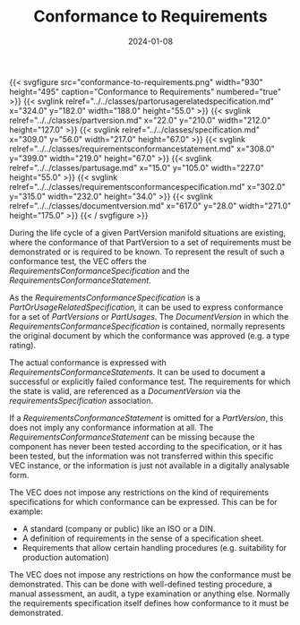 ﻿---
title: Conformance to Requirements
toc: false
type: specs
layout: diagram
date: "2024-01-08"
draft: false
specification: VEC
version: 2.1.0
documentType: "Recommendation"
elementType: Diagram
classes:
  - PartOrUsageRelatedSpecification
  - PartVersion
  - Specification
  - RequirementsConformanceStatement
  - PartUsage
  - RequirementsConformanceSpecification
  - DocumentVersion
menu:
  VEC-2.1.0:    
    parent: general-component-data
    identifier: general-component-data/conformance-to-requirements
    weight: 1004007 

# Prev/next pager order (if `docs_section_pager` enabled in `params.toml`)
weight: 1004007
---
{{< svgfigure src="conformance-to-requirements.png" width="930" height="495" caption="Conformance to Requirements" numbered="true" >}}
  {{< svglink relref="../../classes/partorusagerelatedspecification.md" x="324.0" y="182.0" width="188.0" height="55.0" >}}
  {{< svglink relref="../../classes/partversion.md" x="22.0" y="210.0" width="212.0" height="127.0" >}}
  {{< svglink relref="../../classes/specification.md" x="309.0" y="56.0" width="217.0" height="67.0" >}}
  {{< svglink relref="../../classes/requirementsconformancestatement.md" x="308.0" y="399.0" width="219.0" height="67.0" >}}
  {{< svglink relref="../../classes/partusage.md" x="15.0" y="105.0" width="227.0" height="55.0" >}}
  {{< svglink relref="../../classes/requirementsconformancespecification.md" x="302.0" y="315.0" width="232.0" height="34.0" >}}
  {{< svglink relref="../../classes/documentversion.md" x="617.0" y="28.0" width="271.0" height="175.0" >}}
{{< / svgfigure >}}
<p> During the life cycle of a given PartVersion manifold situations are existing, where the conformance of that PartVersion to a set of requirements must be demonstrated or is required to be known. To represent the result of such a conformance test<i>, </i>the VEC offers the <i>RequirementsConformanceSpecification</i> and the <i>RequirementsConformanceStatement.</i>      </p>      <p> As the <i>RequirementsConformanceSpecification</i> is a <i>PartOrUsageRelatedSpecification,</i> it can be used to express conformance for a set of <i>PartVersions</i> or <i>PartUsages</i>. The <i>DocumentVersion </i>in which the <i>RequirementsConformanceSpecification </i>is contained, normally represents the original document by which the conformance was approved (e.g. a type rating).      </p>      <p> The actual conformance is expressed with <i>RequirementsConformanceStatements.</i> It can be used to document a successful or explicitly failed conformance test. The requirements for which the state is valid, are referenced as a <i>DocumentVersion</i> via the <i>requirementsSpecification</i> association.      </p>      <p> If a <i>RequirementsConformanceStatement</i> is omitted for a <i>PartVersion</i>, this does not imply any conformance information at all. The <i>RequirementsConformanceStatement</i> can be missing because the component has never been tested according to the specification, or it has been tested, but the information was not transferred within this specific VEC instance, or the information is just not available in a digitally analysable form.      </p>      <p> The VEC does not impose any restrictions on the kind of requirements specifications for which conformance can be expressed. This can be for example:      </p>      <ul>       <li> A standard (company or public) like an ISO&#160;or a DIN.        </li>       <li> A definition of requirements in the sense of a specification sheet.        </li>       <li> Requirements that allow certain handling procedures (e.g. suitability for production automation)        </li>     </ul>     <p> The VEC&#160;does not impose any restrictions on how the conformance must be demonstrated. This can be done with well-defined testing procedure, a manual assessment, an audit, a type examination or anything else. Normally the requirements specification itself defines how conformance to it must be demonstrated.      </p>